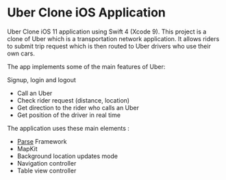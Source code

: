 # Uber Clone iOS Application

Uber Clone iOS 11 application using Swift 4 (Xcode 9).
This project is a clone of Uber which is a transportation network application. It allows riders to submit trip request which is then routed to Uber drivers who use their own cars.

The app implements some of the main features of Uber:

Signup, login and logout
- Call an Uber
- Check rider request (distance, location)
- Get direction to the rider who calls an Uber
- Get position of the driver in real time

The application uses these main elements :  
- [Parse](https://www.parse.com) Framework
- MapKit
- Background location updates mode
- Navigation controller
- Table view controller
